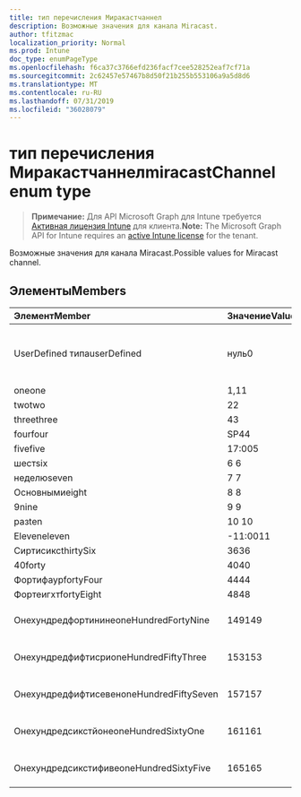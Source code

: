 ```yaml
---
title: тип перечисления Миракастчаннел
description: Возможные значения для канала Miracast.
author: tfitzmac
localization_priority: Normal
ms.prod: Intune
doc_type: enumPageType
ms.openlocfilehash: f6ca37c3766efd236facf7cee528252eaf7cf71a
ms.sourcegitcommit: 2c62457e57467b8d50f21b255b553106a9a5d8d6
ms.translationtype: MT
ms.contentlocale: ru-RU
ms.lasthandoff: 07/31/2019
ms.locfileid: "36028079"
---
```

# <a name="miracastchannel-enum-type"></a><span data-ttu-id="9b906-103">тип перечисления Миракастчаннел</span><span class="sxs-lookup"><span data-stu-id="9b906-103">miracastChannel enum type</span></span>

> <span data-ttu-id="9b906-104">**Примечание:** Для API Microsoft Graph для Intune требуется [Активная лицензия Intune](https://go.microsoft.com/fwlink/?linkid=839381) для клиента.</span><span class="sxs-lookup"><span data-stu-id="9b906-104">**Note:** The Microsoft Graph API for Intune requires an [active Intune license](https://go.microsoft.com/fwlink/?linkid=839381) for the tenant.</span></span>

<span data-ttu-id="9b906-105">Возможные значения для канала Miracast.</span><span class="sxs-lookup"><span data-stu-id="9b906-105">Possible values for Miracast channel.</span></span>

## <a name="members"></a><span data-ttu-id="9b906-106">Элементы</span><span class="sxs-lookup"><span data-stu-id="9b906-106">Members</span></span>
|<span data-ttu-id="9b906-107">Элемент</span><span class="sxs-lookup"><span data-stu-id="9b906-107">Member</span></span>|<span data-ttu-id="9b906-108">Значение</span><span class="sxs-lookup"><span data-stu-id="9b906-108">Value</span></span>|<span data-ttu-id="9b906-109">Описание</span><span class="sxs-lookup"><span data-stu-id="9b906-109">Description</span></span>|
|:---|:---|:---|
|<span data-ttu-id="9b906-110">UserDefined типа</span><span class="sxs-lookup"><span data-stu-id="9b906-110">userDefined</span></span>|<span data-ttu-id="9b906-111">нуль</span><span class="sxs-lookup"><span data-stu-id="9b906-111">0</span></span>|<span data-ttu-id="9b906-112">Пользователь определен, значение по умолчанию, без намерения.</span><span class="sxs-lookup"><span data-stu-id="9b906-112">User Defined, default value, no intent.</span></span>|
|<span data-ttu-id="9b906-113">one</span><span class="sxs-lookup"><span data-stu-id="9b906-113">one</span></span>|<span data-ttu-id="9b906-114">1,1</span><span class="sxs-lookup"><span data-stu-id="9b906-114">1</span></span>|<span data-ttu-id="9b906-115">Один.</span><span class="sxs-lookup"><span data-stu-id="9b906-115">One.</span></span>|
|<span data-ttu-id="9b906-116">two</span><span class="sxs-lookup"><span data-stu-id="9b906-116">two</span></span>|<span data-ttu-id="9b906-117">2</span><span class="sxs-lookup"><span data-stu-id="9b906-117">2</span></span>|<span data-ttu-id="9b906-118">2.</span><span class="sxs-lookup"><span data-stu-id="9b906-118">Two.</span></span>|
|<span data-ttu-id="9b906-119">three</span><span class="sxs-lookup"><span data-stu-id="9b906-119">three</span></span>|<span data-ttu-id="9b906-120">4</span><span class="sxs-lookup"><span data-stu-id="9b906-120">3</span></span>|<span data-ttu-id="9b906-121">Трёх.</span><span class="sxs-lookup"><span data-stu-id="9b906-121">Three.</span></span>|
|<span data-ttu-id="9b906-122">four</span><span class="sxs-lookup"><span data-stu-id="9b906-122">four</span></span>|<span data-ttu-id="9b906-123">SP4</span><span class="sxs-lookup"><span data-stu-id="9b906-123">4</span></span>|<span data-ttu-id="9b906-124">Четыре.</span><span class="sxs-lookup"><span data-stu-id="9b906-124">Four.</span></span>|
|<span data-ttu-id="9b906-125">five</span><span class="sxs-lookup"><span data-stu-id="9b906-125">five</span></span>|<span data-ttu-id="9b906-126">17:00</span><span class="sxs-lookup"><span data-stu-id="9b906-126">5</span></span>|<span data-ttu-id="9b906-127">Следующих.</span><span class="sxs-lookup"><span data-stu-id="9b906-127">Five.</span></span>|
|<span data-ttu-id="9b906-128">шест</span><span class="sxs-lookup"><span data-stu-id="9b906-128">six</span></span>|<span data-ttu-id="9b906-129">6 </span><span class="sxs-lookup"><span data-stu-id="9b906-129">6</span></span>|<span data-ttu-id="9b906-130">Шест.</span><span class="sxs-lookup"><span data-stu-id="9b906-130">Six.</span></span>|
|<span data-ttu-id="9b906-131">неделю</span><span class="sxs-lookup"><span data-stu-id="9b906-131">seven</span></span>|<span data-ttu-id="9b906-132">7 </span><span class="sxs-lookup"><span data-stu-id="9b906-132">7</span></span>|<span data-ttu-id="9b906-133">Неделю.</span><span class="sxs-lookup"><span data-stu-id="9b906-133">Seven.</span></span>|
|<span data-ttu-id="9b906-134">Основными</span><span class="sxs-lookup"><span data-stu-id="9b906-134">eight</span></span>|<span data-ttu-id="9b906-135">8 </span><span class="sxs-lookup"><span data-stu-id="9b906-135">8</span></span>|<span data-ttu-id="9b906-136">Основными.</span><span class="sxs-lookup"><span data-stu-id="9b906-136">Eight.</span></span>|
|<span data-ttu-id="9b906-137">9</span><span class="sxs-lookup"><span data-stu-id="9b906-137">nine</span></span>|<span data-ttu-id="9b906-138">9 </span><span class="sxs-lookup"><span data-stu-id="9b906-138">9</span></span>|<span data-ttu-id="9b906-139">9.</span><span class="sxs-lookup"><span data-stu-id="9b906-139">Nine.</span></span>|
|<span data-ttu-id="9b906-140">раз</span><span class="sxs-lookup"><span data-stu-id="9b906-140">ten</span></span>|<span data-ttu-id="9b906-141">10 </span><span class="sxs-lookup"><span data-stu-id="9b906-141">10</span></span>|<span data-ttu-id="9b906-142">Раз.</span><span class="sxs-lookup"><span data-stu-id="9b906-142">Ten.</span></span>|
|<span data-ttu-id="9b906-143">Eleven</span><span class="sxs-lookup"><span data-stu-id="9b906-143">eleven</span></span>|<span data-ttu-id="9b906-144">-11:00</span><span class="sxs-lookup"><span data-stu-id="9b906-144">11</span></span>|<span data-ttu-id="9b906-145">Eleven.</span><span class="sxs-lookup"><span data-stu-id="9b906-145">Eleven.</span></span>|
|<span data-ttu-id="9b906-146">Сиртисикс</span><span class="sxs-lookup"><span data-stu-id="9b906-146">thirtySix</span></span>|<span data-ttu-id="9b906-147">36</span><span class="sxs-lookup"><span data-stu-id="9b906-147">36</span></span>|<span data-ttu-id="9b906-148">36.</span><span class="sxs-lookup"><span data-stu-id="9b906-148">Thirty-Six.</span></span>|
|<span data-ttu-id="9b906-149">40</span><span class="sxs-lookup"><span data-stu-id="9b906-149">forty</span></span>|<span data-ttu-id="9b906-150">40</span><span class="sxs-lookup"><span data-stu-id="9b906-150">40</span></span>|<span data-ttu-id="9b906-151">40.</span><span class="sxs-lookup"><span data-stu-id="9b906-151">Forty.</span></span>|
|<span data-ttu-id="9b906-152">Фортифаур</span><span class="sxs-lookup"><span data-stu-id="9b906-152">fortyFour</span></span>|<span data-ttu-id="9b906-153">44</span><span class="sxs-lookup"><span data-stu-id="9b906-153">44</span></span>|<span data-ttu-id="9b906-154">44.</span><span class="sxs-lookup"><span data-stu-id="9b906-154">Forty-Four.</span></span>|
|<span data-ttu-id="9b906-155">Фортеигхт</span><span class="sxs-lookup"><span data-stu-id="9b906-155">fortyEight</span></span>|<span data-ttu-id="9b906-156">48</span><span class="sxs-lookup"><span data-stu-id="9b906-156">48</span></span>|<span data-ttu-id="9b906-157">48.</span><span class="sxs-lookup"><span data-stu-id="9b906-157">Forty-Eight.</span></span>|
|<span data-ttu-id="9b906-158">Онехундредфортинине</span><span class="sxs-lookup"><span data-stu-id="9b906-158">oneHundredFortyNine</span></span>|<span data-ttu-id="9b906-159">149</span><span class="sxs-lookup"><span data-stu-id="9b906-159">149</span></span>|<span data-ttu-id="9b906-160">Онехундредфорти — девять.</span><span class="sxs-lookup"><span data-stu-id="9b906-160">OneHundredForty-Nine.</span></span>|
|<span data-ttu-id="9b906-161">Онехундредфифтисри</span><span class="sxs-lookup"><span data-stu-id="9b906-161">oneHundredFiftyThree</span></span>|<span data-ttu-id="9b906-162">153</span><span class="sxs-lookup"><span data-stu-id="9b906-162">153</span></span>|<span data-ttu-id="9b906-163">Онехундредфифти — три.</span><span class="sxs-lookup"><span data-stu-id="9b906-163">OneHundredFifty-Three.</span></span>|
|<span data-ttu-id="9b906-164">Онехундредфифтисевен</span><span class="sxs-lookup"><span data-stu-id="9b906-164">oneHundredFiftySeven</span></span>|<span data-ttu-id="9b906-165">157</span><span class="sxs-lookup"><span data-stu-id="9b906-165">157</span></span>|<span data-ttu-id="9b906-166">Онехундредфифти — семь.</span><span class="sxs-lookup"><span data-stu-id="9b906-166">OneHundredFifty-Seven.</span></span>|
|<span data-ttu-id="9b906-167">Онехундредсикстйоне</span><span class="sxs-lookup"><span data-stu-id="9b906-167">oneHundredSixtyOne</span></span>|<span data-ttu-id="9b906-168">161</span><span class="sxs-lookup"><span data-stu-id="9b906-168">161</span></span>|<span data-ttu-id="9b906-169">Онехундредсиксти — один.</span><span class="sxs-lookup"><span data-stu-id="9b906-169">OneHundredSixty-One.</span></span>|
|<span data-ttu-id="9b906-170">Онехундредсикстифиве</span><span class="sxs-lookup"><span data-stu-id="9b906-170">oneHundredSixtyFive</span></span>|<span data-ttu-id="9b906-171">165</span><span class="sxs-lookup"><span data-stu-id="9b906-171">165</span></span>|<span data-ttu-id="9b906-172">Онехундредсиксти — пять.</span><span class="sxs-lookup"><span data-stu-id="9b906-172">OneHundredSixty-Five.</span></span>|



